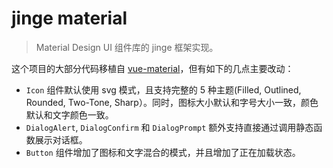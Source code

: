 # jinge material

> Material Design UI 组件库的 jinge 框架实现。

这个项目的大部分代码移植自 [vue-material](https://material.io)，但有如下的几点主要改动：

* `Icon` 组件默认使用 svg 模式，且支持完整的 5 种主题(Filled, Outlined, Rounded, Two-Tone, Sharp）。同时，图标大小默认和字号大小一致，颜色默认和文字颜色一致。
* `DialogAlert`, `DialogConfirm` 和 `DialogPrompt` 额外支持直接通过调用静态函数展示对话框。 
* `Button` 组件增加了图标和文字混合的模式，并且增加了正在加载状态。